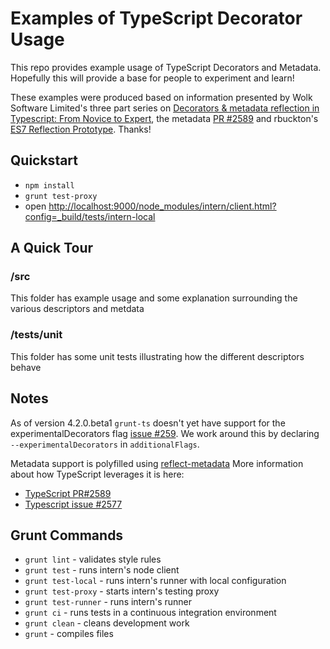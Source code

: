 # Examples of TypeScript Decorator Usage

This repo provides example usage of TypeScript Decorators and Metadata. 
Hopefully this will provide a base for people to experiment and learn!

These examples were produced based on information presented by Wolk Software Limited's three part series on
[Decorators & metadata reflection in Typescript: From Novice to Expert](http://blog.wolksoftware.com/decorators-reflection-javascript-typescript),
the metadata [PR #2589](https://github.com/Microsoft/TypeScript/pull/2589) and rbuckton's [ES7 Reflection Prototype](https://github.com/rbuckton/ReflectDecorators).
Thanks!

## Quickstart

* `npm install`
* `grunt test-proxy`
* open [http://localhost:9000/node_modules/intern/client.html?config=_build/tests/intern-local](http://localhost:9000/node_modules/intern/client.html?config=_build/tests/intern-local)

## A Quick Tour

### /src

This folder has example usage and some explanation surrounding the various descriptors and metdata
 
### /tests/unit

This folder has some unit tests illustrating how the different descriptors behave

## Notes
As of version 4.2.0.beta1 `grunt-ts` doesn't yet have support for the experimentalDecorators flag
[issue #259](https://github.com/TypeStrong/grunt-ts/issues/259). We work around this by declaring
`--experimentalDecorators` in `additionalFlags`.
 
Metadata support is polyfilled using [reflect-metadata](https://www.npmjs.com/package/reflect-metadata)
More information about how TypeScript leverages it is here:

* [TypeScript PR#2589](https://github.com/Microsoft/TypeScript/pull/2589)
* [Typescript issue #2577](https://github.com/Microsoft/TypeScript/issues/2577)
 
## Grunt Commands

* `grunt lint` - validates style rules
* `grunt test` - runs intern's node client
* `grunt test-local` - runs intern's runner with local configuration
* `grunt test-proxy` - starts intern's testing proxy
* `grunt test-runner` - runs intern's runner
* `grunt ci` - runs tests in a continuous integration environment
* `grunt clean` - cleans development work
* `grunt` - compiles files
